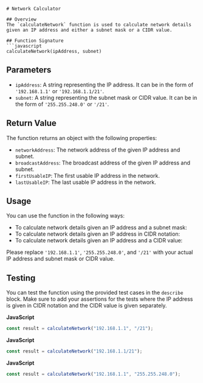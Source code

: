 ````
# Network Calculator

## Overview
The `calculateNetwork` function is used to calculate network details given an IP address and either a subnet mask or a CIDR value.

## Function Signature
```javascript
calculateNetwork(ipAddress, subnet)
````

## Parameters

- `ipAddress`: A string representing the IP address. It can be in the form of `'192.168.1.1'` or `'192.168.1.1/21'`.
- `subnet`: A string representing the subnet mask or CIDR value. It can be in the form of `'255.255.248.0'` or `'/21'`.

## Return Value

The function returns an object with the following properties:

- `networkAddress`: The network address of the given IP address and subnet.
- `broadcastAddress`: The broadcast address of the given IP address and subnet.
- `firstUsableIP`: The first usable IP address in the network.
- `lastUsableIP`: The last usable IP address in the network.

## Usage

You can use the function in the following ways:

- To calculate network details given an IP address and a subnet mask:
- To calculate network details given an IP address in CIDR notation:
- To calculate network details given an IP address and a CIDR value:

Please replace `'192.168.1.1'`, `'255.255.248.0'`, and `'/21'` with your actual IP address and subnet mask or CIDR value.

## Testing

You can test the function using the provided test cases in the `describe` block. Make sure to add your assertions for the tests where the IP address is given in CIDR notation and the CIDR value is given separately.

**JavaScript**

```javascript
const result = calculateNetwork("192.168.1.1", "/21");
```

**JavaScript**

```javascript
const result = calculateNetwork("192.168.1.1/21");
```

**JavaScript**

```javascript
const result = calculateNetwork("192.168.1.1", "255.255.248.0");
```
